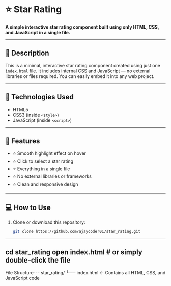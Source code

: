 # ⭐ Star Rating

**A simple interactive star rating component built using only HTML, CSS, and JavaScript in a single file.**

---

## 📌 Description

This is a minimal, interactive star rating component created using just one `index.html` file. It includes internal CSS and JavaScript — no external libraries or files required. You can easily embed it into any web project.

---

## 🔧 Technologies Used

- HTML5  
- CSS3 (inside `<style>`)  
- JavaScript (inside `<script>`)

---

## 🎯 Features

- ⭐ Smooth highlight effect on hover  
- ⭐ Click to select a star rating  
- ⭐ Everything in a single file  
- ⭐ No external libraries or frameworks  
- ⭐ Clean and responsive design

---

## 💻 How to Use

1. Clone or download this repository:

   ```bash
   git clone https://github.com/ajaycoder01/star_rating.git

---
cd star_rating
open index.html  # or simply double-click the file
---
File Structure---
  star_rating/
└── index.html  ← Contains all HTML, CSS, and JavaScript code
